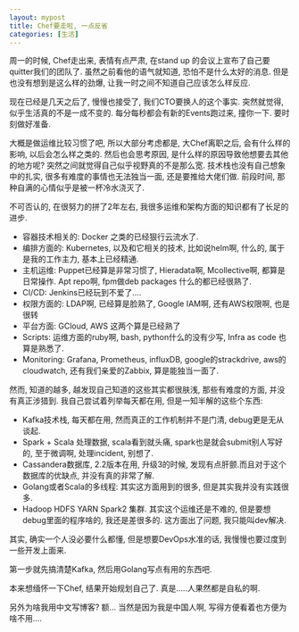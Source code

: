 ```yaml
---
layout: mypost
title: Chef要走啦, 一点反省
categories: [生活]
---
```


周一的时候, Chef走出来, 表情有点严肃, 在stand up 的会议上宣布了自己要quitter我们的团队了. 虽然之前看他的语气就知道, 恐怕不是什么太好的消息. 但是也没有想到是这么样的劲爆, 让我一时之间不知道自己应该怎么样反应. 

现在已经是几天之后了, 慢慢也接受了, 我们CTO要换人的这个事实. 突然就觉得, 似乎生活真的不是一成不变的. 每分每秒都会有新的Events跑过来, 撞你一下. 要时刻做好准备. 

大概是做运维比较习惯了吧, 所以大部分考虑都是, 大Chef离职之后, 会有什么样的影响, 以后会怎么样之类的. 然后也会思考原因, 是什么样的原因导致他想要去其他的地方呢? 突然之间就觉得自己似乎视野真的不是那么宽. 技术栈也没有自己想象中的扎实, 很多有难度的事情也无法独当一面, 还是要推给大佬们做. 前段时间, 那种自满的心情似乎是被一杯冷水浇灭了. 

不可否认的, 在很努力的拼了2年左右, 我很多运维和架构方面的知识都有了长足的进步. 

- 容器技术相关的: Docker 之类的已经狠行云流水了. 
- 编排方面的: Kubernetes, 以及和它相关的技术, 比如说helm啊, 什么的, 属于是我的工作主力, 基本上已经精通. 
- 主机运维: Puppet已经算是非常习惯了, Hieradata啊, Mcollective啊, 都算是日常操作. Apt repo啊, fpm做deb packages 什么的都已经很熟了.
- CI/CD: Jenkins已经玩到不爱了.... 
- 权限方面的: LDAP啊, 已经算是脸熟了, Google IAM啊, 还有AWS权限啊, 也是很转
- 平台方面: GCloud, AWS 这两个算是已经熟了
- Scripts: 运维方面的ruby啊, bash, python什么的没有少写, Infra as code 也算是熟悉了. 
- Monitoring: Grafana, Prometheus, influxDB, google的strackdrive, aws的cloudwatch, 还有我们亲爱的Zabbix, 算是能独当一面了.

然而, 知道的越多, 越发现自己知道的这些其实都很肤浅, 那些有难度的方面, 并没有真正涉猎到. 我自己尝试着列举每天都在用, 但是一知半解的这些个东西: 

- Kafka技术栈, 每天都在用, 然而真正的工作机制并不是门清, debug更是无从谈起.
- Spark + Scala 处理数据, scala看到就头痛, spark也是就会submit别人写好的, 至于微调啊, 处理incident, 别想了.
- Cassandera数据库, 2.2版本在用, 升级3的时候, 发现有点肝颤.而且对于这个数据库的优缺点, 并没有真的非常了解.
- Golang或者Scala的多线程: 其实这方面用到的很多, 但是其实我并没有实践很多.
- Hadoop HDFS YARN Spark2 集群. 其实这个运维还是不难的, 但是要想debug里面的程序啥的, 我还是差很多的. 这方面出了问题, 我只能叫dev解决. 

其实, 确实一个人没必要什么都懂, 但是想要DevOps水准的话, 我慢慢也要过度到一些开发上面来. 

第一步就先搞清楚Kafka, 然后用Golang写点有用的东西吧.

本来想缅怀一下Chef, 结果开始规划自己了. 真是.....人果然都是自私的啊. 

另外为啥我用中文写博客? 额... 当然是因为我是中国人啊, 写得方便看着也方便为啥不用....
